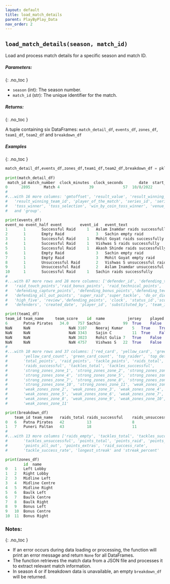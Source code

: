 ```yaml
---
layout: default
title: load_match_details
parent: PlayByPlay_Data
nav_order: 2
---
```

## `load_match_details(season, match_id)`

Load and process match details for a specific season and match ID.

##### Parameters:
{: .no_toc }

- `season` (int): The season number.
- `match_id` (str): The unique identifier for the match.

##### Returns:
{: .no_toc }

A tuple containing six DataFrames: `match_detail_df`, `events_df`, `zones_df`, `team1_df`, `team2_df` and `breakdown_df`

##### Examples
{: .no_toc }

```python
match_detail_df,events_df,zones_df,team1_df,team2_df,breakdown_df = pkl.load_match_details(season=9,
                                                                                      match_id='2895')
print(match_detail_df)
 match_id match_number  clock_minutes  clock_seconds       date  start_time         matchtime_iso
0      2895      Match 4             39             57  10/8/2022      19:30  2022-10-08T14:00:00Z
#
#...with 16 more columns: 'gmtoffset', 'result_value', 'result_winning_method', 'result_winning_team',
#   'result_winning_team_id', 'player_of_the_match', 'series_id', 'series_parent_series_name', 'status', 
#   'toss_winner', 'toss_selection', 'win_by_coin_toss_winner', 'venue_id', 'venue_name', 'stage',
#   and 'group'. 

print(events_df)
event_no event_half	event	     event_id	event_text	                   raider_id	raiding_team_id
1	    1	    Successful Raid	    1	Aslam Inamdar raids successfully	4960.0	7.0
2	    1	    Empty Raid	            3	Sachin empty raid	                757.0	6.0
3	    1	    Successful Raid	    1	Mohit Goyat raids successfully	        4022.0	7.0
4	    1	    Successful Raid	    1	Vishwas S raids successfully	        4757.0	6.0
5	    1	    Successful Raid	    1	Akash Shinde raids successfully	        4959.0	7.0
6	    1	    Empty Raid	            3	Sachin empty raid	                757.0	6.0
7	    1	    Empty Raid	            3	Mohit Goyat empty raid	                4022.0	7.0
8	    1	    Unsuccessful Raid	    2	Vishwas S unsuccessful raid	        4757.0	6.0
9	    1	    Unsuccessful Raid	    2	Aslam Inamdar unsuccessful raid	        4960.0	7.0
10	    1	    Successful Raid	    1	Sachin raids successfully	         757.0	6.0
#
#...with 87 more rows and 28 more columns: ['defender_id', 'defending_team_id', 'raid_points', 
#   'raid_touch_points','raid_bonus_points', 'raid_technical_points', 'raid_all_out_points',
#   'defending_capture_points', 'defending_bonus_points','defending_technical_points',
#   'defending_all_out_points', 'super_raid','super_tackle', 'do_or_die', 'super_ten',
#   'high_five', 'review','defending_points', 'clock', 'status_id','score', 'seq_no',
#   'defenders', 'created_date', 'player_id', 'substituted_by', 'team_id' and 'substitute_time'

print(team1_df)
team_id	team_name	  team_score	id	name	      jersey	played	captain	on_court starter
6	    Patna Pirates	34.0	757	Sachin	        99	True	False	True	  True
NaN	    NaN	                NaN	3107	Neeraj Kumar    5	True	True	True   	  True
NaN	    NaN	                NaN	3343	Sajin C	        11	True	False	True	  True
NaN	    NaN	                NaN	3023	Rohit Gulia	7	True	False	True	  True
NaN	    NaN	                NaN	4757	Vishwas S	22	True	False	True	  True
#
#...with 10 more rows and 37 columns: ['red_card', 'yellow_card', 'green_card', 'red_card_count',
#       'yellow_card_count', 'green_card_count', 'top_raider', 'top_defender',
#       'total_points', 'raid_points', 'tackle_points', 'raids_total',
#       'raids_successful', 'tackles_total', 'tackles_successful',
#       'strong_zones_zone_1', 'strong_zones_zone_2', 'strong_zones_zone_3',
#       'strong_zones_zone_4', 'strong_zones_zone_5', 'strong_zones_zone_6',
#       'strong_zones_zone_7', 'strong_zones_zone_8', 'strong_zones_zone_9',
#       'strong_zones_zone_10', 'strong_zones_zone_11', 'weak_zones_zone_1',
#       'weak_zones_zone_2', 'weak_zones_zone_3', 'weak_zones_zone_4',
#       'weak_zones_zone_5', 'weak_zones_zone_6', 'weak_zones_zone_7',
#       'weak_zones_zone_8', 'weak_zones_zone_9', 'weak_zones_zone_10',
#       'weak_zones_zone_11'

print(breakdown_df)
    team_id	team_name	raids_total	raids_successful	raids_unsuccessful	
0	6	Patna Pirates	42	        13	                8	
1	7	Puneri Paltan	43	        18	                11	
#
#...with 13 more columns ['raids_empty', 'tackles_total', 'tackles_successful',
#       'tackles_unsuccessful', 'points_total', 'points_raid', 'points_tackle',
#       'points_all_out', 'points_extras', 'raid_success_rate',
#       'tackle_success_rate', 'longest_streak' and 'streak_percent'

print(zones_df)
        id	name
0	1	Left Lobby
1	2	Right Lobby
2	3	Midline Left
3	4	Midline Centre
4	5	Midline Right
5	6	Baulk Left
6	7	Baulk Centre
7	8	Baulk Right
8	9	Bonus Left
9	10	Bonus Centre
10	11	Bonus Right
```



### Notes:
{: .no_toc }

- If an error occurs during data loading or processing, the function will print an error message and return `None` for all DataFrames.
- The function retrieves the match data from a JSON file and processes it to extract relevant match information.
- In season 4 or if breakdown data is unavailable, an empty `breakdown_df` will be returned.
